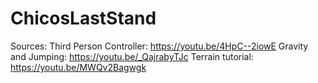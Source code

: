 # ChicosLastStand

Sources:
Third Person Controller: https://youtu.be/4HpC--2iowE
Gravity and Jumping: https://youtu.be/_QajrabyTJc
Terrain tutorial: https://youtu.be/MWQv2Bagwgk
